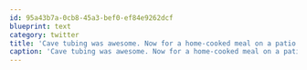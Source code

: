 ```yaml
---
id: 95a43b7a-0cb8-45a3-bef0-ef84e9262dcf
blueprint: text
category: twitter
title: 'Cave tubing was awesome. Now for a home-cooked meal on a patio'
caption: 'Cave tubing was awesome. Now for a home-cooked meal on a patio'
---
```

